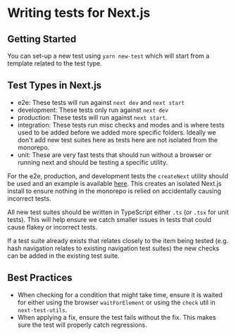 # Writing tests for Next.js

## Getting Started

You can set-up a new test using `yarn new-test` which will start from a template related to the test type.

## Test Types in Next.js

- e2e: These tests will run against `next dev` and `next start`
- development: These tests only run against `next dev`
- production: These tests will run against `next start`.
- integration: These tests run misc checks and modes and is where tests used to be added before we added more specific folders. Ideally we don't add new test suites here as tests here are not isolated from the monorepo.
- unit: These are very fast tests that should run without a browser or running next and should be testing a specific utility.

For the e2e, production, and development tests the `createNext` utility should be used and an example is available [here](./e2e/example.txt). This creates an isolated Next.js install to ensure nothing in the monorepo is relied on accidentally causing incorrect tests.

All new test suites should be written in TypeScript either `.ts` (or `.tsx` for unit tests). This will help ensure we catch smaller issues in tests that could cause flakey or incorrect tests.

If a test suite already exists that relates closely to the item being tested (e.g. hash navigation relates to existing navigation test suites) the new checks can be added in the existing test suite.

## Best Practices

- When checking for a condition that might take time, ensure it is waited for either using the browser `waitForElement` or using the `check` util in `next-test-utils`.
- When applying a fix, ensure the test fails without the fix. This makes sure the test will properly catch regressions.
